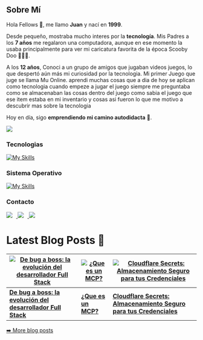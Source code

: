 ## Sobre Mí  

Hola Fellows 👋, me llamo **Juan** y nací en **1999**.  

Desde pequeño, mostraba mucho interes por la **tecnología**. Mis Padres a los **7 años** me regalaron una computadora, aunque en ese momento la usaba principalmente para ver mi caricatura favorita de la época Scooby Doo 🐶🔎😂.

A los **12 años**, Conoci a un grupo de amigos que jugaban videos juegos, lo que despertó aún más mi curiosidad por la tecnologia. Mi primer Juego que juge se llama Mu Online. aprendi muchas cosas que a dia de hoy se aplican como tecnologia cuando empeze a jugar el juego siempre me preguntaba como se almacenaban las cosas dentro del juego como sabia el juego que ese item estaba en mi inventario y cosas asi fueron lo que me motivo a descubrir mas sobre la tecnologia

Hoy en día, sigo **emprendiendo mi camino autodidacta** 🚀.



<a href="https://www.x.com/codegeekery" target="_blank" rel="noreferrer"><img
src="https://img.shields.io/twitter/follow/codegeekery?logo=twitter&style=for-the-badge&color=10b981&labelColor=1c1917"
/></a>

### Tecnologias

[![My Skills](https://skillicons.dev/icons?i=js,py,raspberrypi,react,remix,tailwind,ts,vite,vscode,npm,redis,postgres,nodejs,nginx,nextjs,github,git,express,docker,css,cloudflare,aws,mongodb,notion,prisma,flask,githubactions,gitlab,html,supabase)](https://skillicons.dev)


### Sistema Operativo

[![My Skills](https://skillicons.dev/icons?i=arch,windows,apple)](https://skillicons.dev)


### Contacto

<p align="left">
  <a href="https://www.linkedin.com/in/juan-gouveia/">
    <img src="https://skillicons.dev/icons?i=linkedin" style="margin-right: 10px;" />
  </a>
  <a href="https://x.com/codegeekery">
    <img src="https://skillicons.dev/icons?i=twitter" style="margin-right: 10px;" />
  </a>
  <a href="https://discord.gg/zb5YCe4Zeb">
    <img src="https://skillicons.dev/icons?i=discord" />
  </a>
</p>





# Latest Blog Posts 📝
<!-- ARTICLES:START -->
[![De bug a boss: la evolución del desarrollador Full Stack](https://cdn.sanity.io/images/dtnjj5n5/production/e97e89a07392c52fe9fb32fe2c9c0357c6edf180-1024x1024.png?w=200&h=200)](https://www.codegeekery.com/posts/de-bug-a-boss-la-evolucion-del-desarrollador-full-stack) | [![¿Que es un MCP?](https://cdn.sanity.io/images/dtnjj5n5/production/9f3755d462c7f9bc2fa7ff93df85cb2d45305768-1024x1024.png?w=200&h=200)](https://www.codegeekery.com/posts/que-es-un-mcp) | [![Cloudflare Secrets: Almacenamiento Seguro para tus Credenciales](https://cdn.sanity.io/images/dtnjj5n5/production/458e27c9f60b6c12a62776065d612fc903883ad0-640x480.jpg?w=200&h=200)](https://www.codegeekery.com/posts/cloudflare-secrets-almacenamiento-seguro-para-tus-credenciales)
--- | --- | ---
**[De bug a boss: la evolución del desarrollador Full Stack](https://www.codegeekery.com/posts/de-bug-a-boss-la-evolucion-del-desarrollador-full-stack)** | **[¿Que es un MCP?](https://www.codegeekery.com/posts/que-es-un-mcp)** | **[Cloudflare Secrets: Almacenamiento Seguro para tus Credenciales](https://www.codegeekery.com/posts/cloudflare-secrets-almacenamiento-seguro-para-tus-credenciales)**

[➡️ More blog posts](https://www.codegeekery.com/blog)
<!-- ARTICLES:END -->
